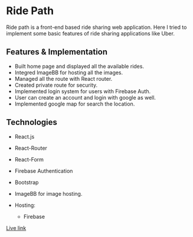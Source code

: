 # Ride Path

Ride path is a front-end based ride sharing web application. Here I tried to implement some basic features of ride sharing applications like Uber.


## Features & Implementation

* Built home page and displayed all the available rides.
* Integred ImageBB for hosting all the images.
* Managed all the route with React router.
* Created private route for security.
* Implemented login system for users with Firebase Auth.
* User can create an account and login with google as well.
* Implemented google map for search the location.

## Technologies

- React.js
- React-Router
- React-Form
- Firebase Authentication
- Bootstrap
- ImageBB for image hosting.
 
- Hosting: 
  - Firebase

[Live link](https://ride-path.web.app)
